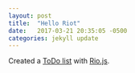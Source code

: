 ```yaml
---
layout: post
title:  "Hello Riot"
date:   2017-03-21 20:35:05 -0500
categories: jekyll update
---
```

Created a [ToDo list][hello-riot] with [Rio.js][riot].

[riot]:http://riotjs.com/

[hello-riot]:https://github.com/mconnor/hello-riot
